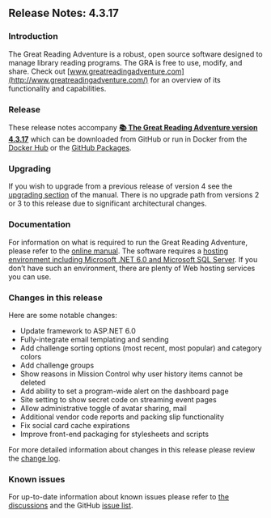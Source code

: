 ## Release Notes: 4.3.17

### Introduction

The Great Reading Adventure is a robust, open source software designed to manage library reading programs. The GRA is free to use, modify, and share. Check out [www.greatreadingadventure.com](http://www.greatreadingadventure.com/) for an overview of its functionality and capabilities.

### Release

These release notes accompany **[:books: The Great Reading Adventure version 4.3.17](https://github.com/MCLD/greatreadingadventure/releases/download/v4.3.17/GreatReadingAdventure-4.3.17.zip)** which can be downloaded from GitHub or run in Docker from the [Docker Hub](https://hub.docker.com/r/mcld/gra) or the [GitHub Packages](https://github.com/MCLD/greatreadingadventure/pkgs/container/gra).

### Upgrading

If you wish to upgrade from a previous release of version 4 see the [upgrading section](http://manual.greatreadingadventure.com/en/v4.3/installation/upgrading/) of the manual. There is no upgrade path from versions 2 or 3 to this release due to significant architectural changes.

### Documentation

For information on what is required to run the Great Reading Adventure, please refer to the [online manual](http://manual.greatreadingadventure.com/en/v4.3/). The software requires a [hosting environment including Microsoft .NET 6.0 and Microsoft SQL Server](http://manual.greatreadingadventure.com/en/v4.3/installation/system-requirements/). If you don&rsquo;t have such an environment, there are plenty of Web hosting services you can use.

### Changes in this release

Here are some notable changes:

- Update framework to ASP.NET 6.0
- Fully-integrate email templating and sending
- Add challenge sorting options (most recent, most popular) and category colors
- Add challenge groups
- Show reasons in Mission Control why user history items cannot be deleted
- Add ability to set a program-wide alert on the dashboard page
- Site setting to show secret code on streaming event pages
- Allow administrative toggle of avatar sharing, mail
- Additional vendor code reports and packing slip functionality
- Fix social card cache expirations
- Improve front-end packaging for stylesheets and scripts

For more detailed information about changes in this release please review the [change log](https://github.com/MCLD/greatreadingadventure/blob/v4.3.17/CHANGELOG.md).

### Known issues

For up-to-date information about known issues please refer to [the discussions](https://github.com/MCLD/greatreadingadventure/discussions) and the GitHub [issue list](https://github.com/MCLD/greatreadingadventure/issues).
